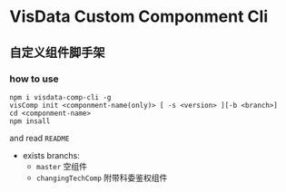 # VisData Custom Componment Cli

## 自定义组件脚手架

### how to use

```
npm i visdata-comp-cli -g
visComp init <componment-name(only)> [ -s <version> ][-b <branch>]
cd <componment-name>
npm insall
```

and read `README`

- exists branchs:
  - `master` 空组件
  - `changingTechComp` 附带科委鉴权组件
